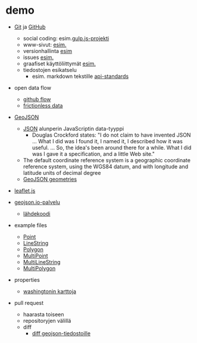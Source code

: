 demo
====

- [Git](http://en.wikipedia.org/wiki/Git) ja [GitHub](http://en.wikipedia.org/wiki/Github)
	- social coding: esim.[gulp.js-projekti](http://gulpjs.com/)
	- www-sivut: [esim.](https://github.com/gulpjs/gulpjs.github.io)
	- versionhallinta [esim](https://github.com/gulpjs/gulp/commits/master)
	- issues [esim.](https://github.com/gulpjs/gulp/issues?state=open)
	- graafiset käyttöliittymät [esim.](http://mac.github.com/)
	- tiedostojen esikatselu
		- esim. markdown tekstille [api-standards](https://github.com/WhiteHouse/api-standards)
- open data flow
	- [github flow](http://theodi.github.io/presentations/2013-09-okcon-open-data-flow.html#/github-flow)
	- [frictionless data](http://data.okfn.org/)

- [GeoJSON](http://geojson.org/)
	- [JSON](http://en.wikipedia.org/wiki/Json) alunperin JavaScriptin data-tyyppi
		- Douglas Crockford states: "I do not claim to have invented JSON ... What I did was I found it, I named it, I described how it was useful. ... So, the idea's been around there for a while. What I did was I gave it a specification, and a little Web site."
	- The default coordinate reference system is a geographic coordinate reference system, using the WGS84 datum, and with longitude and latitude units of decimal degree
	- [GeoJSON geometries](http://en.wikipedia.org/wiki/GeoJSON#Geometries)
- [leaflet.js](http://leafletjs.com/)
- [geojson.io-palvelu](http://geojson.io/)
	- [lähdekoodi](https://github.com/mapbox/geojson.io)

- example files
	- [Point](shapes/point.geojson)
	- [LineString](shapes/linestring.geojson)
	- [Polygon](shapes/polygon.geojson)
	- [MultiPoint](shapes/multipoint.geojson)
	- [MultiLineString](shapes/multilinestring.geojson)
	- [MultiPolygon](shapes/multipolygon.geojson)
- properties
	- [washingtonin karttoja](https://github.com/benbalter/dc-maps)

- pull request 
	- haarasta toiseen
	- repositoryjen välillä
	- diff
		- [diff geojson-tiedostoille](https://github.com/blog/1772-diffable-more-customizable-maps)

